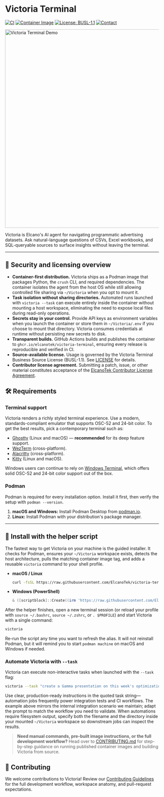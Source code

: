 # Victoria Terminal

[![CI](https://github.com/ElcanoTek/victoria-terminal/actions/workflows/ci.yml/badge.svg)](https://github.com/ElcanoTek/victoria-terminal/actions/workflows/ci.yml)
[![Container Image](https://github.com/ElcanoTek/victoria-terminal/actions/workflows/container-image.yml/badge.svg)](https://github.com/ElcanoTek/victoria-terminal/actions/workflows/container-image.yml)
[![License: BUSL-1.1](https://img.shields.io/badge/license-BUSL--1.1-blue.svg)](LICENSE)
[![Contact](https://img.shields.io/badge/contact-brad%40elcanotek.com-informational.svg)](mailto:brad@elcanotek.com)

<img src="assets/victoria.gif" alt="Victoria Terminal Demo" width="650">

Victoria is Elcano's AI agent for navigating programmatic advertising datasets. Ask natural-language questions of CSVs, Excel workbooks, and SQL-queryable sources to surface insights without leaving the terminal.

---

## 🔐 Security and licensing overview

- **Container-first distribution.** Victoria ships as a Podman image that packages Python, the `crush` CLI, and required dependencies. The container isolates the agent from the host OS while still allowing controlled file sharing via `~/Victoria` when you opt to mount it.
- **Task isolation without sharing directories.** Automated runs launched with `victoria --task` can execute entirely inside the container without mounting a host workspace, eliminating the need to expose local files during read-only operations.
- **Secrets stay in your control.** Provide API keys as environment variables when you launch the container or store them in `~/Victoria/.env` if you choose to mount that directory. Victoria consumes credentials at runtime without persisting new secrets to disk.
- **Transparent builds.** GitHub Actions builds and publishes the container to `ghcr.io/elcanotek/victoria-terminal`, ensuring every release is reproducible and verified in CI.
- **Source-available license.** Usage is governed by the Victoria Terminal Business Source License (BUSL-1.1). See [LICENSE](LICENSE) for details.
- **Contributor license agreement.** Submitting a patch, issue, or other material constitutes acceptance of the [ElcanoTek Contributor License Agreement](CLA.md).

## 🛠️ Requirements

### Terminal support

Victoria renders a richly styled terminal experience. Use a modern, standards-compliant emulator that supports OSC-52 and 24-bit color. To get the best results, pick a contemporary terminal such as:

- [Ghostty](https://ghostty.org) (Linux and macOS) — **recommended** for its deep feature support.
- [WezTerm](https://wezterm.org) (cross-platform).
- [Alacritty](https://alacritty.org) (cross-platform).
- [Kitty](https://sw.kovidgoyal.net/kitty/) (Linux and macOS).

Windows users can continue to rely on [Windows Terminal](https://aka.ms/terminal), which offers solid OSC-52 and 24-bit color support out of the box.

### Podman

Podman is required for every installation option. Install it first, then verify the setup with `podman --version`.

1. **macOS and Windows:** Install Podman Desktop from [podman.io](https://podman.io).
2. **Linux:** Install Podman with your distribution's package manager.

---

## 🚀 Install with the helper script

The fastest way to get Victoria on your machine is the guided installer. It checks for Podman, ensures your `~/Victoria` workspace exists, detects the host architecture, pulls the matching container image tag, and adds a reusable `victoria` command to your shell profile.

* **macOS / Linux**
  ```bash
  curl -fsSL https://raw.githubusercontent.com/ElcanoTek/victoria-terminal/main/install_victoria.sh | bash
  ```
* **Windows (PowerShell)**
  ```powershell
  & ([scriptblock]::Create((irm 'https://raw.githubusercontent.com/ElcanoTek/victoria-terminal/main/install_victoria.ps1')))
  ```

After the helper finishes, open a new terminal session (or reload your profile with `source ~/.bashrc`, `source ~/.zshrc`, or `. $PROFILE`) and start Victoria with a single command:

```bash
victoria
```

Re-run the script any time you want to refresh the alias. It will not reinstall Podman, but it will remind you to start `podman machine` on macOS and Windows if needed.

### Automate Victoria with `--task`

Victoria can execute non-interactive tasks when launched with the `--task` flag:

```bash
victoria --task "create a Gamma presentation on this week's optimizations and email it to brad@elcanotek.com"
```

Use clear, production-ready instructions in the quoted task string—automation jobs frequently power integration tests and CI workflows. The example above mirrors the internal integration scenario we maintain; adapt the prompt to match the workflow you need to validate. When automations require filesystem output, specify both the filename and the directory inside your mounted `~/Victoria` workspace so downstream jobs can inspect the results.

> **Need manual commands, pre-built image instructions, or the full development workflow?**
> Head over to [CONTRIBUTING.md](CONTRIBUTING.md) for step-by-step guidance on running published container images and building Victoria from source.

## 🤝 Contributing

We welcome contributions to Victoria! Review our [Contributing Guidelines](CONTRIBUTING.md) for the full development workflow, workspace anatomy, and pull-request expectations.
